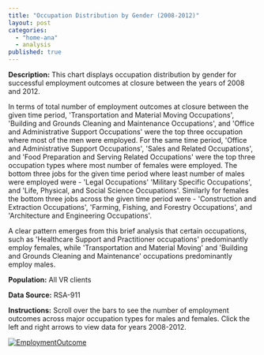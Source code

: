 ```yaml
---
title: "Occupation Distribution by Gender (2008-2012)"
layout: post
categories: 
  - "home-ana"
  - analysis
published: true
---
```


**Description:** This chart displays occupation distribution by gender for successful employment outcomes at closure between the years of 2008 and 2012. 

In terms of total number of employment outcomes at closure between the given time period, 'Transportation and Material Moving Occupations', 'Building and Grounds Cleaning and Maintenance Occupations', and 'Office and Administrative Support Occupations' were the top three occupation where most of the men were employed. For the same time period, 'Office and Administrative Support Occupations', 'Sales and Related Occupations', and 'Food Preparation and Serving Related Occupations' were the top three occupation types where most number of females were employed.
The bottom three jobs for the given time period where least number of males were employed were - 'Legal Occupations' 'Military Specific Occupations', and 'Life, Physical, and Social Science Occupations'. Similarly for females the bottom three jobs across the given time period were - 'Construction and Extraction Occupations', 'Farming, Fishing, and Forestry Occupations', and 'Architecture and Engineering Occupations'. 

A clear pattern emerges from this brief analysis that certain occupations, such as 'Healthcare Support and Practitioner occupations' predominantly employ females, while 'Transportation and Material Moving' and 'Building and Grounds Cleaning and Maintenance' occupations predominantly employ males.

**Population:** All VR clients

**Data Source:** RSA-911

**Instructions:**  Scroll over the bars to see the number of employment outcomes across major occupation types for males and females. Click the left and right arrows to view data for years 2008-2012.






<script type='text/javascript' src='https://public.tableausoftware.com/javascripts/api/viz_v1.js'></script><div class='tableauPlaceholder' style='width: 844px; height: 1194px;'><noscript><a href='#'><img alt='EmploymentOutcome ' src='https:&#47;&#47;public.tableausoftware.com&#47;static&#47;images&#47;Ma&#47;MajorOcc_Stats&#47;EmploymentOutcome&#47;1_rss.png' style='border: none' /></a></noscript><object class='tableauViz' width='844' height='1194' style='display:none;'><param name='host_url' value='https%3A%2F%2Fpublic.tableausoftware.com%2F' /> <param name='site_root' value='' /><param name='name' value='MajorOcc_Stats&#47;EmploymentOutcome' /><param name='tabs' value='no' /><param name='toolbar' value='yes' /><param name='static_image' value='https:&#47;&#47;public.tableausoftware.com&#47;static&#47;images&#47;Ma&#47;MajorOcc_Stats&#47;EmploymentOutcome&#47;1.png' /> <param name='animate_transition' value='yes' /><param name='display_static_image' value='yes' /><param name='display_spinner' value='yes' /><param name='display_overlay' value='yes' /><param name='display_count' value='yes' /></object></div><div style='width:844px;height:22px;padding:0px 10px 0px 0px;color:black;font:normal 8pt verdana,helvetica,arial,sans-serif;'><div style='float:right; padding-right:8px;'><a href='http://www.tableausoftware.com/public/about-tableau-products?ref=https://public.tableausoftware.com/views/MajorOcc_Stats/EmploymentOutcome' target='_blank'>Learn About Tableau</a></div></div>